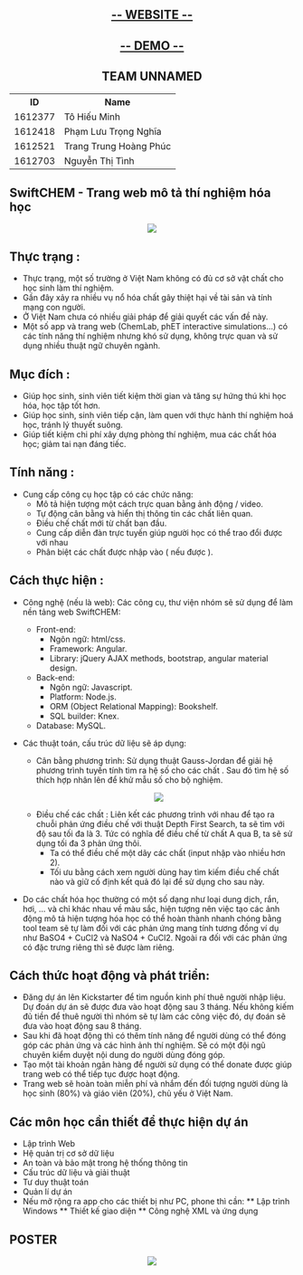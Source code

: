 <h2 align="center"> <a href="http://nmcntt2-cntn2016.github.io/unnamed"> -- WEBSITE -- </a></h2>
<h2 align="center"> <a href="http://nmcntt2-cntn2016.github.io/unnamed/demo.html"> -- DEMO --  </a></h2>
<h2 align="center">TEAM UNNAMED</h1>

<table>
	<tr>
		<th>ID</th>
	    <th>Name</th> 
	  </tr>
	  <tr>
	    <td>1612377</td>
	    <td>Tô Hiếu Minh</td>
	  </tr>
	  <tr>
	    <td>1612418</td>
	    <td>Phạm Lưu Trọng Nghĩa</td>
	  </tr>
	  <tr>
	    <td>1612521</td>
	    <td>Trang Trung Hoàng Phúc</td>
	  </tr>
		 <tr>
	    <td>1612703</td>
	    <td>Nguyễn Thị Tình</td>
	  </tr>
	</table>
	
## SwiftCHEM - Trang web mô tả thí nghiệm hóa học
<p align="center"><img src="http://i.imgur.com/aFbfcOb.jpg"></p> 

 
## Thực trạng :
* Thực trạng, một số trường ở Việt Nam không có đủ cơ sở vật chất cho học sinh làm thí nghiệm.
* Gần đây xảy ra nhiều vụ nổ hóa chất gây thiệt hại về tài sản và tính mạng con người.
* Ở Việt Nam chưa có nhiều giải pháp để giải quyết các vấn đề này.
* Một số app và trang web (ChemLab, phET interactive simulations...) có các tính năng thí nghiệm nhưng khó sử dụng, không trực quan và sử dụng nhiều thuật ngữ chuyên ngành.

## Mục đích :
* Giúp học sinh, sinh viên tiết kiệm thời gian và tăng sự hứng thú khi học hóa, học tập tốt hơn.
* Giúp học sinh, sinh viên tiếp cận, làm quen với thực hành thí nghiệm hoá học, tránh lý thuyết suông.
* Giúp tiết kiệm chi phí xây dựng phòng thí nghiệm, mua các chất hóa học; giảm tai nạn đáng tiếc.

## Tính năng :
* Cung cấp công cụ học tập có các chức năng:
	* Mô tả hiện tượng một cách trực quan bằng ảnh động / video.
	* Tự động cân bằng và hiển thị thông tin các chất liên quan.
	* Điều chế chất mới từ chất ban đầu.
	* Cung cấp diễn đàn trực tuyến giúp người học có thể trao đổi được với nhau
	* Phân biệt các chất được nhập vào ( nếu được ).
	
## Cách thực hiện :
* Công nghệ (nếu là web): Các công cụ, thư viện nhóm sẽ sử dụng để làm nền tảng web SwiftCHEM:
	* Front-end:
		* Ngôn ngữ: html/css.
		* Framework: Angular.
		* Library: jQuery AJAX methods, bootstrap, angular material design.
	* Back-end:
		* Ngôn ngữ: Javascript.
		* Platform: Node.js.
		* ORM (Object Relational Mapping): Bookshelf.
		* SQL builder: Knex.
	* Database: MySQL.
* Các thuật toán, cấu trúc dữ liệu sẽ áp dụng:
	* Cân bằng phương trình: Sử dụng thuật Gauss-Jordan để giải hệ phương trình tuyến tính tìm ra hệ số cho các chất . Sau đó tìm hệ số thích hợp nhân lên để khử mẫu số cho bộ nghiệm.
	<p align="center"><img src="https://media.giphy.com/media/3o7btVyBxOHteapl7y/giphy.gif"></p>
	
	* Điều chế các chất : Liên kết các phương trình với nhau để tạo ra chuỗi phản ứng điều chế với thuật Depth First Search, ta sẽ tìm với độ sau tối đa là 3. Tức có nghĩa để điều chế từ chất A qua B, ta sẽ sử dụng tối đa 3 phản ứng thôi.
		* Ta có thể điều chế một dãy các chất (input nhập vào nhiều hơn 2).
		* Tối ưu bằng cách xem người dùng hay tìm kiếm điều chế chất nào và giữ cố định kết quả đó lại để sử dụng cho sau này.
		
* Do các chất hóa học thường có một số dạng như loại dung dịch, rắn, hơi, ... và chỉ khác nhau về màu sắc, hiện tượng nên việc tạo các ảnh động mô tả hiện tượng hóa học có thể hoàn thành nhanh chóng bằng tool team sẽ tự làm đối với các phản ứng mang tính tương đồng ví dụ như BaSO4 + CuCl2 và NaSO4 + CuCl2. Ngoài ra đối với các phản ứng có đặc trưng riêng thì sẽ được làm riêng.


 
## Cách thức hoạt động và phát triển:
* Đăng dự án lên Kickstarter để tìm nguồn kinh phí thuê người nhập liệu. Dự đoán dự án sẽ được đưa vào hoạt động sau 3 tháng. Nếu không kiếm đủ tiền để thuê người thì nhóm sẽ tự làm các công việc đó, dự đoán sẽ đưa vào hoạt động sau 8 tháng.
* Sau khi đã hoạt động thì có thêm tính năng để người dùng có thể đóng góp các phản ứng và các hình ảnh thí nghiệm. Sẽ có một đội ngũ chuyên kiểm duyệt nội dung do người dùng đóng góp.
* Tạo một tài khoản ngân hàng để người sử dụng có thể donate được giúp trang web có thể tiếp tục được hoạt động.
* Trang web sẽ hoàn toàn miễn phí và nhắm đến đối tượng người dùng là học sinh (80%) và giáo viên (20%), chủ yếu ở Việt Nam.

## Các môn học cần thiết để thực hiện dự án
* Lập trình Web
* Hệ quản trị cơ sở dữ liệu
* An toàn và bảo mật trong hệ thống thông tin
* Cấu trúc dữ liệu và giải thuật
* Tư duy thuật toán
* Quản lí dự án
* Nếu mở rộng ra app cho các thiết bị như PC, phone thì cần:
** Lập trình Windows
** Thiết kế giao diện
** Công nghệ XML và ứng dụng
## POSTER
<p align="center"><img src="http://i.imgur.com/LLhycN0.jpg"></p>
